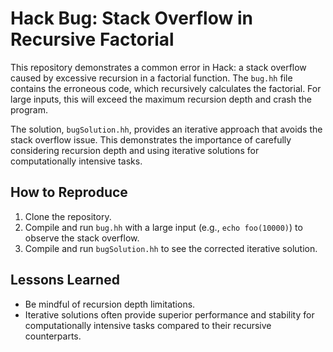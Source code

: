 # Hack Bug: Stack Overflow in Recursive Factorial

This repository demonstrates a common error in Hack: a stack overflow caused by excessive recursion in a factorial function.  The `bug.hh` file contains the erroneous code, which recursively calculates the factorial. For large inputs, this will exceed the maximum recursion depth and crash the program.

The solution, `bugSolution.hh`, provides an iterative approach that avoids the stack overflow issue. This demonstrates the importance of carefully considering recursion depth and using iterative solutions for computationally intensive tasks.

## How to Reproduce

1. Clone the repository.
2. Compile and run `bug.hh` with a large input (e.g., `echo foo(10000)`) to observe the stack overflow.
3. Compile and run `bugSolution.hh` to see the corrected iterative solution.

## Lessons Learned

* Be mindful of recursion depth limitations.
* Iterative solutions often provide superior performance and stability for computationally intensive tasks compared to their recursive counterparts.